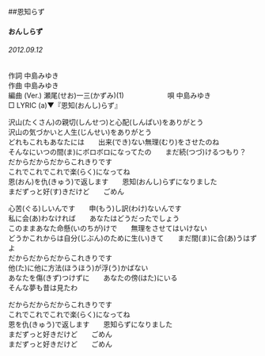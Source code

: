 ##恩知らず
#### おんしらず
###### 2012.09.12


作詞     中島みゆき　　　　　   
作曲      中島みゆき  　　　   
編曲 (Ver.) 瀬尾(せお)一三(かずみ)(1)　　　　　　
唄  中島みゆき        
□ LYRIC (a)▼『恩知(おんし)らず』   
   
沢山(たくさん)の親切(しんせつ)と心配(しんぱい)をありがとう   
沢山の気づかいと人生(じんせい)をありがとう   
どれもこれもあなたには　　出来(でき)ない無理(むり)をさせたのね   
そんなにいつの間(ま)にボロボロになってたの　　まだ続(つづ)けるつもり？   
だからだからだからこれきりです   
これでこれでこれで楽(らく)になってね   
恩(おん)を仇(きゅう)で返します　　恩知(おんし)らずになりました   
まだずっと好(す)きだけど　　ごめん   
   
心苦(ぐる)しいんです　　申(もう)し訳(わけ)ないんです   
私に会(あ)わなければ　　あなたはどうだったでしょう   
このままあなた命懸(いのちが)けで　　無理をさせてはいけない   
どうかこれからは自分(じぶん)のために生(い)きて　　まだ間(ま)に合(あ)うはずよ   
だからだからだからこれきりです   
他(た)に他に方法(ほうほう)が浮(う)かばない   
あなたを傷(きず)つけずに　　あなたの傍(はた)にいる   
そんな夢も昔は見たわ   
   
だからだからだからこれきりです   
これでこれでこれで楽(らく)になってね   
恩を仇(きゅう)で返します　　恩知らずになりました   
まだずっと好きだけど　　ごめん   
まだずっと好きだけど　　ごめん   